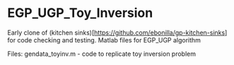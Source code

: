 # EGP_UGP_Toy_Inversion
Early clone of (kitchen sinks)[https://github.com/ebonilla/gp-kitchen-sinks] for code checking and testing.
Matlab files for EGP_UGP algorithm

Files:
gendata_toyinv.m - code to replicate toy inversion problem
